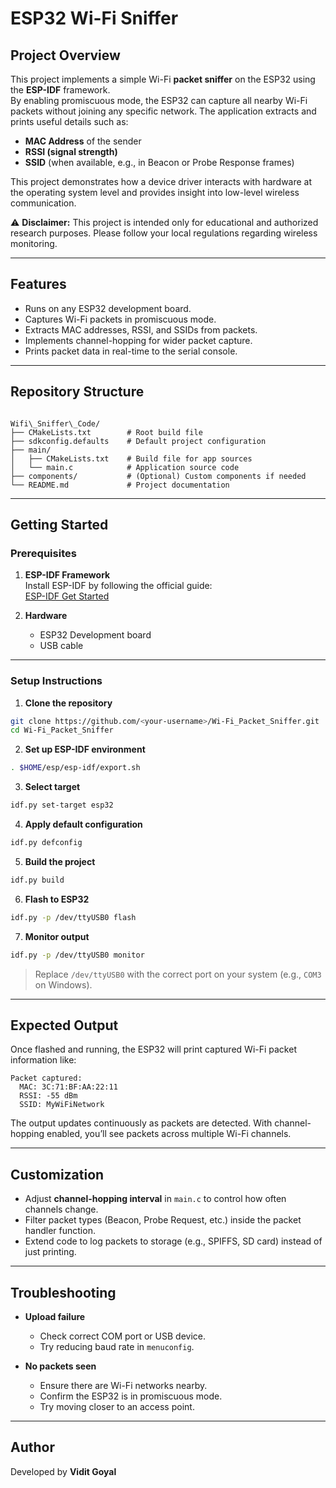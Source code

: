 # ESP32 Wi-Fi Sniffer

## Project Overview
This project implements a simple Wi-Fi **packet sniffer** on the ESP32 using the **ESP-IDF** framework.  
By enabling promiscuous mode, the ESP32 can capture all nearby Wi-Fi packets without joining any specific network. The application extracts and prints useful details such as:

- **MAC Address** of the sender
- **RSSI (signal strength)**
- **SSID** (when available, e.g., in Beacon or Probe Response frames)

This project demonstrates how a device driver interacts with hardware at the operating system level and provides insight into low-level wireless communication.

⚠️ **Disclaimer:** This project is intended only for educational and authorized research purposes. Please follow your local regulations regarding wireless monitoring.

---

## Features
- Runs on any ESP32 development board.
- Captures Wi-Fi packets in promiscuous mode.
- Extracts MAC addresses, RSSI, and SSIDs from packets.
- Implements channel-hopping for wider packet capture.
- Prints packet data in real-time to the serial console.

---

## Repository Structure

```

Wifi\_Sniffer\_Code/
├── CMakeLists.txt        # Root build file
├── sdkconfig.defaults    # Default project configuration
├── main/
│   ├── CMakeLists.txt    # Build file for app sources
│   └── main.c            # Application source code
├── components/           # (Optional) Custom components if needed
└── README.md             # Project documentation

````

---

## Getting Started

### Prerequisites
1. **ESP-IDF Framework**  
   Install ESP-IDF by following the official guide:  
   [ESP-IDF Get Started](https://docs.espressif.com/projects/esp-idf/en/latest/esp32/get-started/)

2. **Hardware**  
   - ESP32 Development board  
   - USB cable  

---

### Setup Instructions

1. **Clone the repository**

```bash
git clone https://github.com/<your-username>/Wi-Fi_Packet_Sniffer.git
cd Wi-Fi_Packet_Sniffer
````

2. **Set up ESP-IDF environment**

```bash
. $HOME/esp/esp-idf/export.sh
```

3. **Select target**

```bash
idf.py set-target esp32
```

4. **Apply default configuration**

```bash
idf.py defconfig
```

5. **Build the project**

```bash
idf.py build
```

6. **Flash to ESP32**

```bash
idf.py -p /dev/ttyUSB0 flash
```

7. **Monitor output**

```bash
idf.py -p /dev/ttyUSB0 monitor
```

> Replace `/dev/ttyUSB0` with the correct port on your system (e.g., `COM3` on Windows).

---

## Expected Output

Once flashed and running, the ESP32 will print captured Wi-Fi packet information like:

```
Packet captured:
  MAC: 3C:71:BF:AA:22:11
  RSSI: -55 dBm
  SSID: MyWiFiNetwork
```

The output updates continuously as packets are detected. With channel-hopping enabled, you’ll see packets across multiple Wi-Fi channels.

---

## Customization

* Adjust **channel-hopping interval** in `main.c` to control how often channels change.
* Filter packet types (Beacon, Probe Request, etc.) inside the packet handler function.
* Extend code to log packets to storage (e.g., SPIFFS, SD card) instead of just printing.

---

## Troubleshooting

* **Upload failure**

  * Check correct COM port or USB device.
  * Try reducing baud rate in `menuconfig`.

* **No packets seen**

  * Ensure there are Wi-Fi networks nearby.
  * Confirm the ESP32 is in promiscuous mode.
  * Try moving closer to an access point.

---

## Author

Developed by **Vidit Goyal**